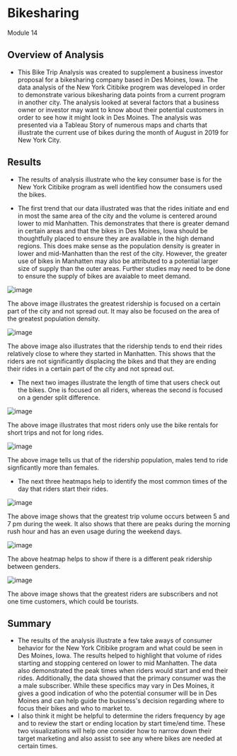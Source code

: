# Bikesharing
Module 14

## Overview of Analysis

- This Bike Trip Analysis was created to supplement a business investor proposal for a bikesharing company based in Des Moines, Iowa. The data analysis of the New York Citibike progrem was developed in order to demonstrate various bikesharing data points from a current program in another city. The analysis looked at several factors that a business owner or investor may want to know about their potential customers in order to see how it might look in Des Moines. The analysis was presented via a Tableau Story of numerous maps and charts that illustrate the current use of bikes during the month of August in 2019 for New York City. 

## Results

- The results of analysis illustrate who the key consumer base is for the New York Citibike program as well identified how the consumers used the bikes. 

- The first trend that our data illustrated was that the rides initiate and end in most the same area of the city and the volume is centered around lower to mid Manhatten. This demonstrates that there is greater demand in certain areas and that the bikes in Des Moines, Iowa should be thoughtfully placed to ensure they are available in the high demand regions. This does make sense as the population density is greater in lower and mid-Manhatten than the rest of the city. However, the greater use of bikes in Manhatten may also be attributed to a potential larger size of supply than the outer areas. Further studies may need to be done to ensure the supply of bikes are avaiable to meet demand. 

![image](https://user-images.githubusercontent.com/84824391/133723593-a1c3b45b-2ae6-4795-bd56-987bb1679d17.png)

The above image illustrates the greatest ridership is focused on a certain part of the city and not spread out. It may also be focused on the area of the greatest population density. 

![image](https://user-images.githubusercontent.com/84824391/133723799-2cb2b810-a585-446a-ac7a-fa73d7462926.png)

The above image also illustrates that the ridership tends to end their rides relatively close to where they started in Manhatten. This shows that the riders are not significantly displacing the bikes and that they are ending their rides in a certain part of the city and not spread out. 

- The next two images illustrate the length of time that users check out the bikes. One is focused on all riders, whereas the second is focused on a gender split difference. 

![image](https://user-images.githubusercontent.com/84824391/133724837-c8faf7d7-ff77-4907-a9d2-c955c52c8956.png)

The above image illustrates that most riders only use the bike rentals for short trips and not for long rides. 

![image](https://user-images.githubusercontent.com/84824391/133725042-4a9c062a-63a2-4b49-9a70-f6fd6a44fbd7.png)

The above image tells us that of the ridership population, males tend to ride signficantly more than females. 

- The next three heatmaps help to identify the most common times of the day that riders start their rides. 

![image](https://user-images.githubusercontent.com/84824391/133725331-00fa0f24-e4fa-4b5d-8857-38a2022eac33.png)

The above image shows that the greatest trip volume occurs between 5 and 7 pm during the week. It also shows that there are peaks during the morning rush hour and has an even usage during the weekend days. 

![image](https://user-images.githubusercontent.com/84824391/133725479-d8aeebc8-9cc7-4f7b-b684-bad237fd069d.png)

The above heatmap helps to show if there is a different peak ridership between genders. 

![image](https://user-images.githubusercontent.com/84824391/133725552-a4706603-fa19-4b4a-936a-1df6854eb8e1.png)

The above image shows that the greatest riders are subscribers and not one time customers, which could be tourists. 


## Summary

- The results of the analysis illustrate a few take aways of consumer behavior for the New York Citibike program and what could be seen in Des Moines, Iowa. The results helped to highlight that volume of rides starting and stopping centered on lower to mid Manhatten. The data also demonstrated the peak times when riders would start and end their rides. Additionally, the data showed that the primary consumer was the a male subscriber. While these specifics may vary in Des Moines, it gives a good indication of who the potential consumer will be in Des Moines and can help guide the business's decision regarding where to focus their bikes and who to market to. 
- I also think it might be helpful to determine the riders frequency by age and to review the start or ending location by start time/end time. These two visualizations will help one consider how to narrow down their target marketing and also assist to see any where bikes are needed at certain times. 
